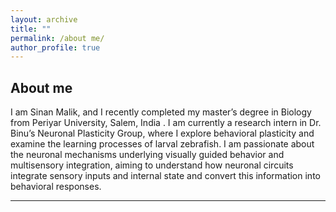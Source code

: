 ```yaml
---
layout: archive
title: ""
permalink: /about me/
author_profile: true
---
```


About me
---

I am Sinan Malik, and I recently completed my master’s degree in Biology from Periyar University, Salem, India . I am currently a research intern in Dr. Binu’s Neuronal Plasticity Group, where I explore behavioral plasticity and examine the learning processes of larval zebrafish. I am passionate about the neuronal mechanisms underlying visually guided behavior and multisensory integration, aiming to understand how neuronal circuits integrate sensory inputs and internal state and convert this information into behavioral responses.

---
